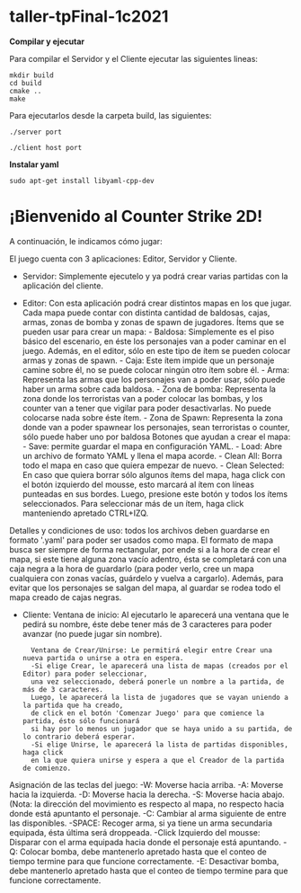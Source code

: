 # taller-tpFinal-1c2021


**Compilar y ejecutar**


Para compilar el Servidor y el Cliente ejecutar las siguientes lineas:

~~~{.bash}
mkdir build
cd build
cmake ..
make
~~~


Para ejecutarlos desde la carpeta build, las siguientes:

~~~{.bash}
./server port

./client host port
~~~


**Instalar yaml**

~~~{.bash}
sudo apt-get install libyaml-cpp-dev
~~~

# ¡Bienvenido al Counter Strike 2D!
A continuación, le indicamos cómo jugar:

El juego cuenta con 3 aplicaciones: Editor, Servidor y Cliente.

- Servidor: Simplemente ejecutelo y ya podrá crear varias partidas con la aplicación del cliente.

- Editor:
Con esta aplicación podrá crear distintos mapas en los que jugar.
Cada mapa puede contar con distinta cantidad de baldosas, cajas, armas, zonas de bomba y zonas de spawn de jugadores.
	Ítems que se pueden usar para crear un mapa:
		- Baldosa: Simplemente es el piso básico del escenario, en éste los personajes van a poder
		caminar en el juego. Además, en el editor, sólo en este tipo de ítem se pueden colocar armas y zonas de spawn.
		- Caja: Este ítem impide que un personaje camine sobre él, no se puede colocar ningún otro ítem sobre él.
		- Arma: Representa las armas que los personajes van a poder usar, sólo puede haber un arma sobre cada baldosa.
		- Zona de bomba: Representa la zona donde los terroristas van a poder colocar las bombas, y los counter van a tener que 			vigilar para poder desactivarlas. No puede colocarse nada sobre éste ítem.
		- Zona de Spawn: Representa la zona donde van a poder spawnear los personajes, sean terroristas o counter,
		sólo puede haber uno por baldosa
	Botones que ayudan a crear el mapa:
		- Save: permite guardar el mapa en configuración YAML.
		- Load: Abre un archivo de formato YAML y llena el mapa acorde.
		- Clean All: Borra todo el mapa en caso que quiera empezar de nuevo.
		- Clean Selected: En caso que quiera borrar sólo algunos ítems del mapa,
		haga click con el botón izquierdo del mousse, esto marcará al ítem con líneas punteadas en sus bordes.
		Luego, presione este botón y todos los ítems seleccionados. Para seleccionar más de un ítem,
		haga click manteniendo apretado CTRL+IZQ.

Detalles y condiciones de uso: todos los archivos deben guardarse en formato '.yaml' para poder ser usados como mapa.
El formato de mapa busca ser siempre de forma rectangular,
por ende si a la hora de crear el mapa, si este tiene alguna zona vacío adentro,
ésta se completará con una caja negra a la hora de guardarlo (para poder verlo,
cree un mapa cualquiera con zonas vacías, guárdelo y vuelva a cargarlo).
Además, para evitar que los personajes se salgan del mapa,
al guardar se rodea todo el mapa creado de cajas negras.

- Cliente:
		Ventana de inicio: Al ejecutarlo le aparecerá una ventana que le pedirá su nombre,
		éste debe tener más de 3 caracteres para poder avanzar (no puede jugar sin nombre).

		Ventana de Crear/Unirse: Le permitirá elegir entre Crear una nueva partida o unirse a otra en espera.
		-Si elige Crear, le aparecerá una lista de mapas (creados por el Editor) para poder seleccionar,
		una vez seleccionado, deberá ponerle un nombre a la partida, de más de 3 caracteres.
		Luego, le aparecerá la lista de jugadores que se vayan uniendo a la partida que ha creado,
		de click en el botón 'Comenzar Juego' para que comience la partida, ésto sólo funcionará
		si hay por lo menos un jugador que se haya unido a su partida, de lo contrario deberá esperar.
		-Si elige Unirse, le aparecerá la lista de partidas disponibles, haga click
		en la que quiera unirse y espera a que el Creador de la partida de comienzo.
		
Asignación de las teclas del juego:
		-W: Moverse hacia arriba.
		-A: Moverse hacia la izquierda.
		-D: Moverse hacia la derecha.
		-S: Moverse hacia abajo.
		(Nota: la dirección del movimiento es respecto al mapa, no respecto hacia donde está apuntanto el personaje.
		-C: Cambiar al arma siguiente de entre las disponibles.
		-SPACE: Recoger arma, si ya tiene un arma secundaria equipada, ésta última será droppeada.
		-Click Izquierdo del mousse: Disparar con el arma equipada hacia donde el personaje está apuntando.
		-Q: Colocar bomba, debe mantenerlo apretado hasta que el conteo de tiempo termine para que funcione correctamente.
		-E: Desactivar bomba, debe mantenerlo apretado hasta que el conteo de tiempo termine para que funcione correctamente.

